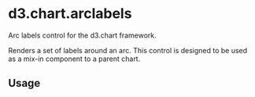 # d3.chart.arclabels

Arc labels control for the d3.chart framework.

Renders a set of labels around an arc. This control is
designed to be used as a mix-in component to a parent
chart. 

## Usage